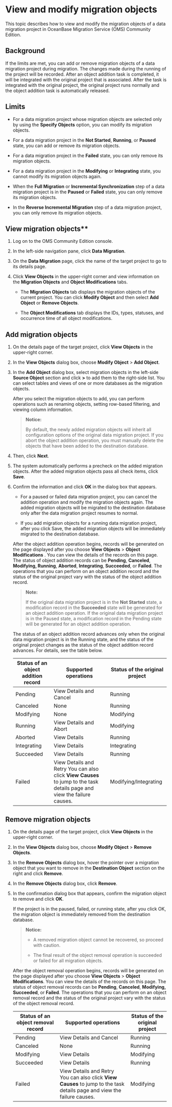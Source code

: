 # View and modify migration objects

This topic describes how to view and modify the migration objects of a data migration project in OceanBase Migration Service (OMS) Community Edition.

## Background

If the limits are met, you can add or remove migration objects of a data migration project during migration. The changes made during the running of the project will be recorded. After an object addition task is completed, it will be integrated with the original project that is associated. After the task is integrated with the original project, the original project runs normally and the object addition task is automatically released.

## Limits

* For a data migration project whose migration objects are selected only by using the **Specify Objects** option, you can modify its migration objects.

* For a data migration project in the **Not Started**, **Running**, or **Paused** state, you can add or remove its migration objects.

* For a data migration project in the **Failed** state, you can only remove its migration objects.

* For a data migration project in the **Modifying** or **Integrating** state, you cannot modify its migration objects again.

* When the **Full Migration** or **Incremental Synchronization** step of a data migration project is in the **Paused** or **Failed** state, you can only remove its migration objects.

* In the **Reverse Incremental Migration** step of a data migration project, you can only remove its migration objects.

## View migration objects**

1. Log on to the OMS Community Edition console.

2. In the left-side navigation pane, click **Data Migration**.

3. On the **Data Migration** page, click the name of the target project to go to its details page.

4. Click **View Objects** in the upper-right corner and view information on the **Migration Objects** and **Object Modifications** tabs.

   * The **Migration Objects** tab displays the migration objects of the current project. You can click **Modify Object** and then select **Add Object** or **Remove Objects**.

   * The **Object Modifications** tab displays the IDs, types, statuses, and occurrence time of all object modifications.

## Add migration objects

1. On the details page of the target project, click **View Objects** in the upper-right corner.

2. In the **View Objects** dialog box, choose **Modify Object** \> **Add Object**.

3. In the **Add Object** dialog box, select migration objects in the left-side **Source Object** section and click **\>** to add them to the right-side list. You can select tables and views of one or more databases as the migration objects.

   After you select the migration objects to add, you can perform operations such as renaming objects, setting row-based filtering, and viewing column information.

   >**Notice:**
   >
   >By default, the newly added migration objects will inherit all configuration options of the original data migration project. If you abort the object addition operation, you must manually delete the objects that have been added to the destination database.

4. Then, click **Next**.

5. The system automatically performs a precheck on the added migration objects. After the added migration objects pass all check items, click **Save**.

6. Confirm the information and click **OK** in the dialog box that appears.

   * For a paused or failed data migration project, you can cancel the addition operation and modify the migration objects again. The added migration objects will be migrated to the destination database only after the data migration project resumes to normal.

   * If you add migration objects for a running data migration project, after you click Save, the added migration objects will be immediately migrated to the destination database.

   After the object addition operation begins, records will be generated on the page displayed after you choose **View Objects** \> **Object Modifications** . You can view the details of the records on this page. The status of object addition records can be **Pending**, **Canceled**, **Modifying, Running**, **Aborted**, **Integrating**, **Succeeded**, or **Failed**. The operations that you can perform on an object addition record and the status of the original project vary with the status of the object addition record.

   >**Note:**
   >
   >If the original data migration project is in the **Not Started** state, a modification record in the **Succeeded** state will be generated for an object addition operation. If the original data migration project is in the Paused state, a modification record in the Pending state will be generated for an object addition operation.

   The status of an object addition record advances only when the original data migration project is in the Running state, and the status of the original project changes as the status of the object addition record advances. For details, see the table below.

   | **Status of an object addition record** | **Supported operations**                    | **Status of the original project** |
   |-----------------------------------------|-----------------------------------------------------|------------------------------------|
   | Pending                                 | View Details and Cancel                                                                                                                 | Running                            |
   | Canceled                                | None                                                                                                                                    | Running                            |
   | Modifying                               | None                                                                                                                                    | Modifying                          |
   | Running                                 | View Details and Abort                                                                                                                  | Modifying                          |
   | Aborted                                 | View Details                                                                                                                            | Running                            |
   | Integrating                             | View Details                                                                                                                            | Integrating                        |
   | Succeeded                               | View Details                                                                                                                            | Running                            |
   | Failed                                  | View Details and Retry You can also click **View Causes** to jump to the task details page and view the failure causes. | Modifying/Integrating              |

## Remove migration objects

1. On the details page of the target project, click **View Objects** in the upper-right corner.

2. In the **View Objects** dialog box, choose **Modify Object** \> **Remove Objects**.

3. In the **Remove Objects** dialog box, hover the pointer over a migration object that you want to remove in the **Destination Object** section on the right and click **Remove**.

4. In the **Remove Objects** dialog box, click **Remove**.

5. In the confirmation dialog box that appears, confirm the migration object to remove and click **OK**.

   If the project is in the paused, failed, or running state, after you click OK, the migration object is immediately removed from the destination database.

   >**Notice:**
   >
   >* A removed migration object cannot be recovered, so proceed with caution.
   >
   >* The final result of the object removal operation is succeeded or failed for all migration objects.

   After the object removal operation begins, records will be generated on the page displayed after you choose **View Objects** \> **Object Modifications**. You can view the details of the records on this page. The status of object removal records can be **Pending**, **Canceled**, **Modifying, Succeeded**, or **Failed**. The operations that you can perform on an object removal record and the status of the original project vary with the status of the object removal record.

   | **Status of an object removal record** | **Supported operations**                            | **Status of the original project** |
   |----------------------------------------|--------------------------------------------------|------------------------------------|
   | Pending                                | View Details and Cancel                                                                                                                 | Running                            |
   | Canceled                               | None                                                                                                                                    | Running                            |
   | Modifying                              | View Details                                                                                                                            | Modifying                          |
   | Succeeded                              | View Details                                                                                                                            | Running                            |
   | Failed                                 | View Details and Retry <br>You can also click **View Causes** to jump to the task details page and view the failure causes. | Modifying                          |
